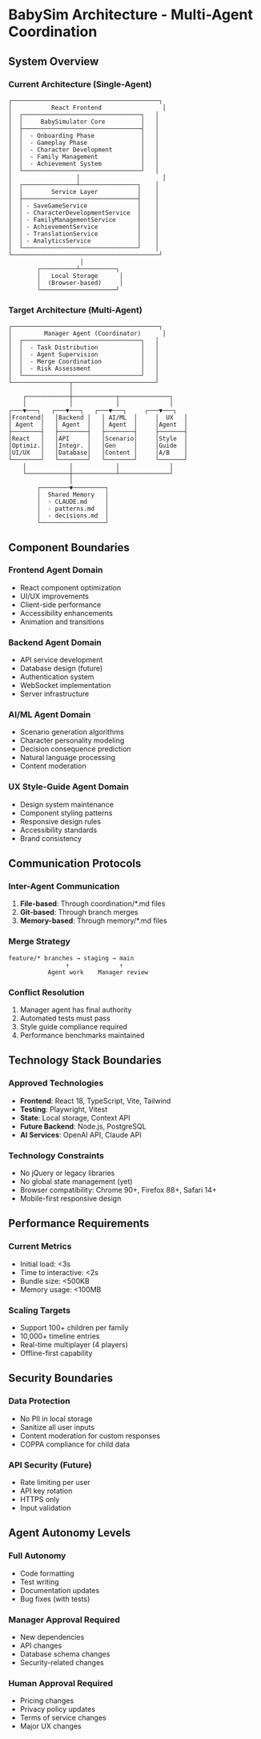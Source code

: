 # BabySim Architecture - Multi-Agent Coordination

## System Overview

### Current Architecture (Single-Agent)
```
┌─────────────────────────────────────────┐
│           React Frontend                 │
│  ┌─────────────────────────────────┐   │
│  │     BabySimulator Core          │   │
│  ├─────────────────────────────────┤   │
│  │  - Onboarding Phase             │   │
│  │  - Gameplay Phase               │   │
│  │  - Character Development        │   │
│  │  - Family Management            │   │
│  │  - Achievement System           │   │
│  └─────────────────────────────────┘   │
│                  │                       │
│  ┌───────────────┴────────────────┐    │
│  │        Service Layer           │    │
│  ├────────────────────────────────┤    │
│  │ - SaveGameService              │    │
│  │ - CharacterDevelopmentService  │    │
│  │ - FamilyManagementService      │    │
│  │ - AchievementService           │    │
│  │ - TranslationService           │    │
│  │ - AnalyticsService             │    │
│  └────────────────────────────────┘    │
└─────────────────────────────────────────┘
                    │
        ┌──────────┴──────────┐
        │   Local Storage      │
        │  (Browser-based)     │
        └─────────────────────┘
```

### Target Architecture (Multi-Agent)
```
┌─────────────────────────────────────────┐
│         Manager Agent (Coordinator)      │
│  ┌─────────────────────────────────┐   │
│  │  - Task Distribution            │   │
│  │  - Agent Supervision            │   │
│  │  - Merge Coordination           │   │
│  │  - Risk Assessment              │   │
│  └─────────────────────────────────┘   │
└────────────────┬───────────────────────┘
                 │
    ┌────────────┼────────────┬──────────────┐
    │            │            │              │
┌───▼───┐   ┌───▼───┐   ┌───▼───┐     ┌───▼───┐
│Frontend│   │Backend │   │ AI/ML  │     │  UX   │
│ Agent  │   │ Agent  │   │ Agent  │     │Agent  │
├────────┤   ├────────┤   ├────────┤     ├───────┤
│React   │   │API     │   │Scenario│     │Style  │
│Optimiz.│   │Integr. │   │Gen     │     │Guide  │
│UI/UX   │   │Database│   │Content │     │A/B    │
└────────┘   └────────┘   └────────┘     └───────┘
    │            │            │              │
    └────────────┼────────────┴──────────────┘
                 │
        ┌────────▼─────────┐
        │  Shared Memory   │
        │  - CLAUDE.md     │
        │  - patterns.md   │
        │  - decisions.md  │
        └──────────────────┘
```

## Component Boundaries

### Frontend Agent Domain
- React component optimization
- UI/UX improvements
- Client-side performance
- Accessibility enhancements
- Animation and transitions

### Backend Agent Domain
- API service development
- Database design (future)
- Authentication system
- WebSocket implementation
- Server infrastructure

### AI/ML Agent Domain
- Scenario generation algorithms
- Character personality modeling
- Decision consequence prediction
- Natural language processing
- Content moderation

### UX Style-Guide Agent Domain
- Design system maintenance
- Component styling patterns
- Responsive design rules
- Accessibility standards
- Brand consistency

## Communication Protocols

### Inter-Agent Communication
1. **File-based**: Through coordination/*.md files
2. **Git-based**: Through branch merges
3. **Memory-based**: Through memory/*.md files

### Merge Strategy
```
feature/* branches → staging → main
                ↑              ↑
           Agent work    Manager review
```

### Conflict Resolution
1. Manager agent has final authority
2. Automated tests must pass
3. Style guide compliance required
4. Performance benchmarks maintained

## Technology Stack Boundaries

### Approved Technologies
- **Frontend**: React 18, TypeScript, Vite, Tailwind
- **Testing**: Playwright, Vitest
- **State**: Local storage, Context API
- **Future Backend**: Node.js, PostgreSQL
- **AI Services**: OpenAI API, Claude API

### Technology Constraints
- No jQuery or legacy libraries
- No global state management (yet)
- Browser compatibility: Chrome 90+, Firefox 88+, Safari 14+
- Mobile-first responsive design

## Performance Requirements

### Current Metrics
- Initial load: <3s
- Time to interactive: <2s
- Bundle size: <500KB
- Memory usage: <100MB

### Scaling Targets
- Support 100+ children per family
- 10,000+ timeline entries
- Real-time multiplayer (4 players)
- Offline-first capability

## Security Boundaries

### Data Protection
- No PII in local storage
- Sanitize all user inputs
- Content moderation for custom responses
- COPPA compliance for child data

### API Security (Future)
- Rate limiting per user
- API key rotation
- HTTPS only
- Input validation

## Agent Autonomy Levels

### Full Autonomy
- Code formatting
- Test writing
- Documentation updates
- Bug fixes (with tests)

### Manager Approval Required
- New dependencies
- API changes
- Database schema changes
- Security-related changes

### Human Approval Required
- Pricing changes
- Privacy policy updates
- Terms of service changes
- Major UX changes